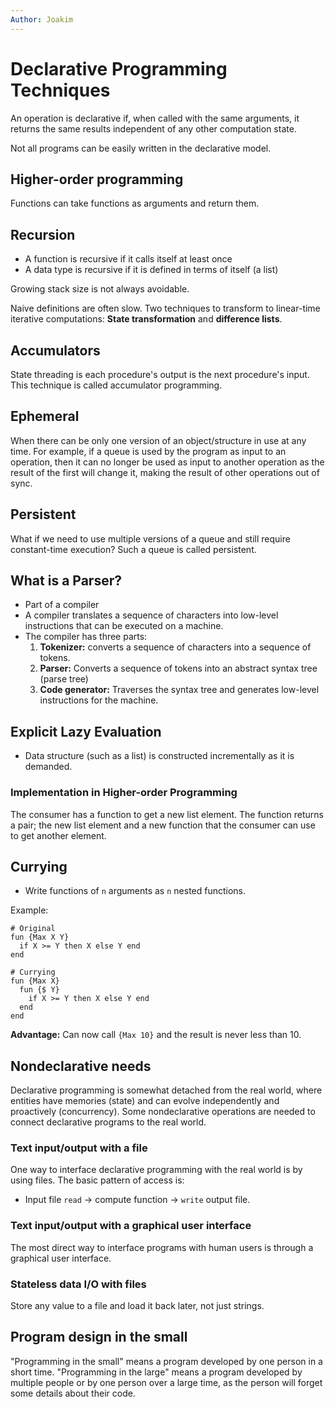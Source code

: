 ```yaml
---
Author: Joakim
---
```


# Declarative Programming Techniques

An operation is declarative if, when called with the same arguments, it returns the same results independent of any other computation state.

Not all programs can be easily written in the declarative model.

## Higher-order programming

Functions can take functions as arguments and return them.

## Recursion

- A function is recursive if it calls itself at least once
- A data type is recursive if it is defined in terms of itself (a list)

Growing stack size is not always avoidable.

Naive definitions are often slow. Two techniques to transform to linear-time iterative computations: **State transformation** and **difference lists**.

## Accumulators

State threading is each procedure's output is the next procedure's input. This technique is called accumulator programming.

## Ephemeral

When there can be only one version of an object/structure in use at any time. For example, if a queue is used by the program as input to an operation, then it can no longer be used as input to another operation as the result of the first will change it, making the result of other operations out of sync.

## Persistent

What if we need to use multiple versions of a queue and still require constant-time execution? Such a queue is called persistent.

## What is a Parser?

- Part of a compiler
- A compiler translates a sequence of characters into low-level instructions that can be executed on a machine.
- The compiler has three parts:
  1. **Tokenizer:** converts a sequence of characters into a sequence of tokens.
  2. **Parser:** Converts a sequence of tokens into an abstract syntax tree (parse tree)
  3. **Code generator:** Traverses the syntax tree and generates low-level instructions for the machine.

## Explicit Lazy Evaluation

- Data structure (such as a list) is constructed incrementally as it is demanded.

### Implementation in Higher-order Programming

The consumer has a function to get a new list element. The function returns a pair; the new list element and a new function that the consumer can use to get another element.

## Currying

- Write functions of `n` arguments as `n` nested functions.

Example:

```
# Original
fun {Max X Y}
  if X >= Y then X else Y end
end

# Currying
fun {Max X}
  fun {$ Y}
    if X >= Y then X else Y end
  end
end
```

**Advantage:** Can now call `{Max 10}` and the result is never less than 10.

## Nondeclarative needs

Declarative programming is somewhat detached from the real world, where entities have memories (state) and can evolve independently and proactively (concurrency). Some nondeclarative operations are needed to connect declarative programs to the real world.

### Text input/output with a file

One way to interface declarative programming with the real world is by using files. The basic pattern of access is:

- Input file `read` -> compute function -> `write` output file.

### Text input/output with a graphical user interface

The most direct way to interface programs with human users is through a graphical user interface.

### Stateless data I/O with files

Store any value to a file and load it back later, not just strings.

## Program design in the small

"Programming in the small" means a program developed by one person in a short time. "Programming in the large" means a program developed by multiple people or by one person over a large time, as the person will forget some details about their code.
